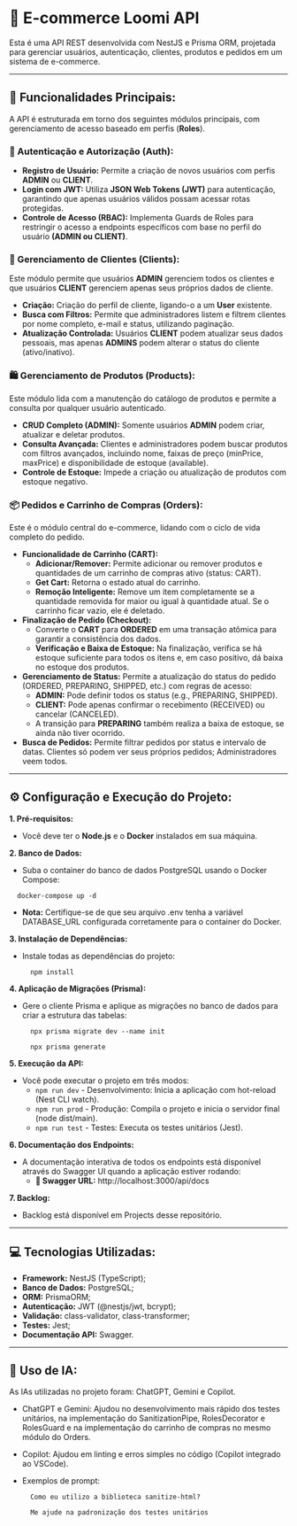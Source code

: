 # 🛒 E-commerce Loomi API 
Esta é uma API REST desenvolvida com NestJS e Prisma ORM, projetada para gerenciar usuários, autenticação, clientes, produtos e pedidos em um sistema de e-commerce.

---

## 🌟 Funcionalidades Principais:
A API é estruturada em torno dos seguintes módulos principais, com gerenciamento de acesso baseado em perfis (**Roles**).

### 🔑 Autenticação e Autorização (Auth):
- **Registro de Usuário:** Permite a criação de novos usuários com perfis **ADMIN** ou **CLIENT**.
- **Login com JWT:** Utiliza **JSON Web Tokens (JWT)** para autenticação, garantindo que apenas usuários válidos possam acessar rotas protegidas.
- **Controle de Acesso (RBAC):** Implementa Guards de Roles para restringir o acesso a endpoints específicos com base no perfil do usuário **(ADMIN ou CLIENT)**.

### 👥 Gerenciamento de Clientes (Clients):
Este módulo permite que usuários **ADMIN** gerenciem todos os clientes e que usuários **CLIENT** gerenciem apenas seus próprios dados de cliente.
- **Criação:** Criação do perfil de cliente, ligando-o a um **User** existente.
- **Busca com Filtros:** Permite que administradores listem e filtrem clientes por nome completo, e-mail e status, utilizando paginação.
- **Atualização Controlada:** Usuários **CLIENT** podem atualizar seus dados pessoais, mas apenas **ADMINS** podem alterar o status do cliente (ativo/inativo).

### 🛍️ Gerenciamento de Produtos (Products):
Este módulo lida com a manutenção do catálogo de produtos e permite a consulta por qualquer usuário autenticado.
- **CRUD Completo (ADMIN):** Somente usuários **ADMIN** podem criar, atualizar e deletar produtos.
- **Consulta Avançada:** Clientes e administradores podem buscar produtos com filtros avançados, incluindo nome, faixas de preço (minPrice, maxPrice) e disponibilidade de estoque (available).
- **Controle de Estoque:** Impede a criação ou atualização de produtos com estoque negativo.

### 📦 Pedidos e Carrinho de Compras (Orders):
Este é o módulo central do e-commerce, lidando com o ciclo de vida completo do pedido.
- **Funcionalidade de Carrinho (CART):**
  - **Adicionar/Remover:** Permite adicionar ou remover produtos e quantidades de um carrinho de compras ativo (status: CART).
  - **Get Cart:** Retorna o estado atual do carrinho.
  - **Remoção Inteligente:** Remove um item completamente se a quantidade removida for maior ou igual à quantidade atual. Se o carrinho ficar vazio, ele é deletado.
- **Finalização de Pedido (Checkout):**
  - Converte o **CART** para **ORDERED** em uma transação atômica para garantir a consistência dos dados.
  - **Verificação e Baixa de Estoque:** Na finalização, verifica se há estoque suficiente para todos os itens e, em caso positivo, dá baixa no estoque dos produtos.
- **Gerenciamento de Status:** Permite a atualização do status do pedido (ORDERED, PREPARING, SHIPPED, etc.) com regras de acesso:
  - **ADMIN:** Pode definir todos os status (e.g., PREPARING, SHIPPED).
  - **CLIENT:** Pode apenas confirmar o recebimento (RECEIVED) ou cancelar (CANCELED).
  - A transição para **PREPARING** também realiza a baixa de estoque, se ainda não tiver ocorrido.
- **Busca de Pedidos:** Permite filtrar pedidos por status e intervalo de datas. Clientes só podem ver seus próprios pedidos; Administradores veem todos.

---

## ⚙️ Configuração e Execução do Projeto:
**1. Pré-requisitos:**
  - Você deve ter o **Node.js** e o **Docker** instalados em sua máquina.
    
**2. Banco de Dados:**
  - Suba o container do banco de dados PostgreSQL usando o Docker Compose:
  ```
    docker-compose up -d
  ```
  - **Nota:** Certifique-se de que seu arquivo .env tenha a variável DATABASE_URL configurada corretamente para o container do Docker.

**3. Instalação de Dependências:**
  - Instale todas as dependências do projeto:
    ```
      npm install
    ```

**4. Aplicação de Migrações (Prisma):**
  - Gere o cliente Prisma e aplique as migrações no banco de dados para criar a estrutura das tabelas:
    ```
      npx prisma migrate dev --name init
    ```
    ```
      npx prisma generate
    ```

**5. Execução da API:**
  - Você pode executar o projeto em três modos:
    - ``` npm run dev ``` -  Desenvolvimento: Inicia a aplicação com hot-reload (Nest CLI watch).
    - ``` npm run prod ``` - Produção: Compila o projeto e inicia o servidor final (node dist/main).
    - ``` npm run test ``` - Testes: Executa os testes unitários (Jest).
   
**6. Documentação dos Endpoints:**
  - A documentação interativa de todos os endpoints está disponível através do Swagger UI quando a aplicação estiver rodando:
    - **🔗 Swagger URL:** http://localhost:3000/api/docs

**7. Backlog:**
  - Backlog está disponível em Projects desse repositório.
    
---

## 💻 Tecnologias Utilizadas:
- **Framework:** NestJS (TypeScript);
- **Banco de Dados:** PostgreSQL;
- **ORM:** PrismaORM;
- **Autenticação:** JWT (@nestjs/jwt, bcrypt);
- **Validação:** class-validator, class-transformer;
- **Testes:** Jest;
- **Documentação API:** Swagger.

---

## 🤖 Uso de IA:
As IAs utilizadas no projeto foram: ChatGPT, Gemini e Copilot.

- ChatGPT e Gemini: Ajudou no desenvolvimento mais rápido dos testes unitários, na implementação do SanitizationPipe, RolesDecorator e RolesGuard e na implementação do carrinho de compras no mesmo módulo do Orders.
- Copilot: Ajudou em linting e erros simples no código (Copilot integrado ao VSCode).

- Exemplos de prompt:
  ```
    Como eu utilizo a biblioteca sanitize-html?
  ```
  ```
    Me ajude na padronização dos testes unitários
  ```
